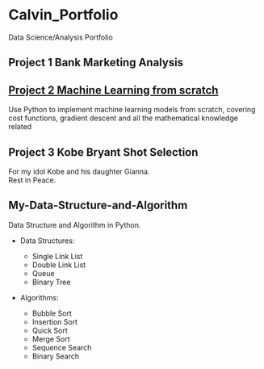 # Calvin_Portfolio
Data Science/Analysis Portfolio
## Project 1 Bank Marketing Analysis

## [Project 2 Machine Learning from scratch](https://github.com/LiNGYuNiverSe/Mechine-Learning-from-Scratch)
Use Python to implement machine learning models from scratch, covering cost functions, gradient descent and all the mathematical knowledge related

## Project 3 Kobe Bryant Shot Selection
For my idol Kobe and his daughter Gianna.  
Rest in Peace.


## My-Data-Structure-and-Algorithm
Data Structure and Algorithm in Python.  
* Data Structures:  
  * Single Link List  
  * Double Link List
  * Queue
  * Binary Tree  
  
* Algorithms:  
  * Bubble Sort  
  * Insertion Sort
  * Quick Sort  
  * Merge Sort  
  * Sequence Search 
  * Binary Search


